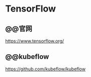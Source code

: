 # TensorFlow


##  @@官网
https://www.tensorflow.org/

## @@kubeflow
https://github.com/kubeflow/kubeflow  




